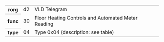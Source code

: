 <table>
    <tr>
      <th>rorg</th>
      <td>d2</td>
      <td>VLD Telegram</td>
    </tr>
    <tr>
      <th>func</th>
      <td>30</td>
      <td>Floor Heating Controls and Automated Meter Reading</td>
    </tr>
    <tr>
      <th>type</th>
      <td>04</td>
      <td>Type 0x04 (description: see table)</td>
    </tr>
  </table>